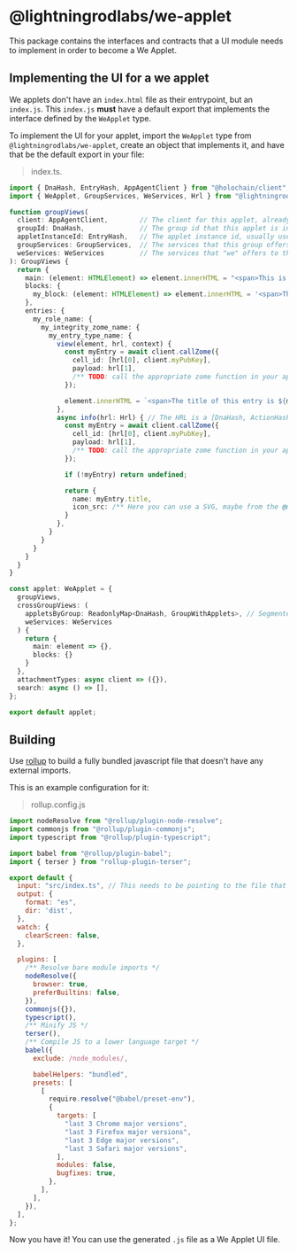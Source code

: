 # @lightningrodlabs/we-applet

This package contains the interfaces and contracts that a UI module needs to implement in order to become a We Applet.

## Implementing the UI for a we applet

We applets don't have an `index.html` file as their entrypoint, but an `index.js`. This `index.js` **must** have a default export that implements the interface defined by the `WeApplet` type.

To implement the UI for your applet, import the `WeApplet` type from `@lightningrodlabs/we-applet`, create an object that implements it, and have that be the default export in your file:

> index.ts.

```ts
import { DnaHash, EntryHash, AppAgentClient } from "@holochain/client";
import { WeApplet, GroupServices, WeServices, Hrl } from "@lightningrodlabs/we-applet";

function groupViews(
  client: AppAgentClient,        // The client for this applet, already set up
  groupId: DnaHash,              // The group id that this applet is installed in, usually used when opening views
  appletInstanceId: EntryHash,   // The applet instance id, usually used when opening views
  groupServices: GroupServices,  // The services that this group offers, like the group's profile or the ProfilesClient for the agents
  weServices: WeServices         // The services that "we" offers to this applet, to enable attachments, open views, search... 
): GroupViews {
  return {
    main: (element: HTMLElement) => element.innerHTML = "<span>This is the main view for this applet, which is going to be opened when the user clicks on the applet's icon</span>",
    blocks: {
      my_block: (element: HTMLElement) => element.innerHTML = '<span>This is a block view for this applet, which can be opened from the main view</span>'
    },
    entries: {
      my_role_name: {
        my_integrity_zome_name: {
          my_entry_type_name: {
            view(element, hrl, context) {
              const myEntry = await client.callZome({
                cell_id: [hrl[0], client.myPubKey],
                payload: hrl[1],
                /** TODO: call the appropriate zome function in your app */
              });

              element.innerHTML = `<span>The title of this entry is ${myEntry.title}</span>`
            },
            async info(hrl: Hrl) { // The HRL is a [DnaHash, ActionHash | EntryHash] pair, identifying the entry to retrieve
              const myEntry = await client.callZome({
                cell_id: [hrl[0], client.myPubKey],
                payload: hrl[1],
                /** TODO: call the appropriate zome function in your app */
              });

              if (!myEntry) return undefined;

              return {
                name: myEntry.title,
                icon_src: /** Here you can use a SVG, maybe from the @mdi/js package */
              }
            },
          }
        }
      }
    }
  }
}

const applet: WeApplet = {
  groupViews,
  crossGroupViews: (
    appletsByGroup: ReadonlyMap<DnaHash, GroupWithApplets>, // Segmented by groupId
    weServices: WeServices
  ) {
    return {
      main: element => {},
      blocks: {}
    }
  },
  attachmentTypes: async client => ({}),
  search: async () => [],
};

export default applet;
```

## Building

Use [rollup](https://rollupjs.org/guide/en/) to build a fully bundled javascript file that doesn't have any external imports.

This is an example configuration for it:

> rollup.config.js

```js
import nodeResolve from "@rollup/plugin-node-resolve";
import commonjs from "@rollup/plugin-commonjs";
import typescript from "@rollup/plugin-typescript";

import babel from "@rollup/plugin-babel";
import { terser } from "rollup-plugin-terser";

export default {
  input: "src/index.ts", // This needs to be pointing to the file that has the `WeApplet` default export
  output: {
    format: "es",
    dir: 'dist',
  },
  watch: {
    clearScreen: false,
  },

  plugins: [
    /** Resolve bare module imports */
    nodeResolve({
      browser: true,
      preferBuiltins: false,
    }),
    commonjs({}),
    typescript(),
    /** Minify JS */
    terser(),
    /** Compile JS to a lower language target */
    babel({
      exclude: /node_modules/,

      babelHelpers: "bundled",
      presets: [
        [
          require.resolve("@babel/preset-env"),
          {
            targets: [
              "last 3 Chrome major versions",
              "last 3 Firefox major versions",
              "last 3 Edge major versions",
              "last 3 Safari major versions",
            ],
            modules: false,
            bugfixes: true,
          },
        ],
      ],
    }),
  ],
};
```

Now you have it! You can use the generated `.js` file as a We Applet UI file.
